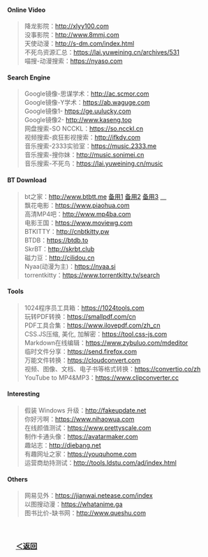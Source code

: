 #### Online Video 
> 降龙影院：http://xlyy100.com  
> 没事影院：http://www.8mmj.com  
> 天使动漫：http://s-dm.com/index.html  
> 不死鸟资源汇总：https://lai.yuweining.cn/archives/531  
> 喵搜-动漫搜索：https://nyaso.com  
#### Search Engine  
> Google镜像-思谋学术：http://ac.scmor.com  
> Google镜像-Y学术：https://ab.waguge.com  
> Google镜像1- https://ge.uulucky.com  
> Google镜像2- http://www.kaseng.top  
> 网盘搜索-SO NCCKL：https://so.ncckl.cn  
> 视频搜索-疯狂影视搜索：http://ifkdy.com  
> 音乐搜索-2333实验室：https://music.2333.me  
> 音乐搜索-搜你妹：http://music.sonimei.cn  
> 音乐搜索-不死鸟：https://lai.yuweining.cn/music  
#### BT Download 
> bt之家：http://www.btbtt.me  [备用1](http://www.btbtt.co)  [备用2](http://www.btbtt.pw) [备用3](http://www.btbtt.com)  <a href="https://sukebei.nyaa.si" target="_blank" title="18plus" rel="author">&emsp;</a>  
> 飘花电影：https://www.piaohua.com  
> 高清MP4吧：http://www.mp4ba.com  
> 电影王国：https://www.moviewg.com  
> BTKITTY：http://cnbtkitty.pw  
> BTDB：https://btdb.to  
> SkrBT：http://skrbt.club  
> 磁力豆：http://cilidou.cn  
> Nyaa(动漫为主)：https://nyaa.si  
> torrentkitty：https://www.torrentkitty.tv/search  
#### Tools 
> 1024程序员工具箱：https://1024tools.com  
> 玩转PDF转换：https://smallpdf.com/cn  
> PDF工具合集：https://www.ilovepdf.com/zh_cn  
> CSS.JS压缩, 美化, 加解密：https://tool.css-js.com  
> Markdown在线编辑：https://www.zybuluo.com/mdeditor  
> 临时文件分享：https://send.firefox.com  
> 万能文件转换：https://cloudconvert.com  
> 视频、图像、文档、电子书等格式转换：https://convertio.co/zh  
> YouTube to MP4&MP3：https://www.clipconverter.cc  
#### Interesting  
> 假装 Windows 升级：http://fakeupdate.net  
> 你好污啊：https://www.nihaowua.com  
> 在线颜值测试：https://www.prettyscale.com  
> 制作卡通头像：https://avatarmaker.com  
> 趣站志：http://diebang.net  
> 有趣网址之家：https://youquhome.com  
> 运营商劫持测试：http://tools.ldstu.com/ad/index.html
#### Others   
> 网易见外：https://jianwai.netease.com/index  
> 以图搜动漫：https://whatanime.ga  
> 图书比价-缺书网：http://www.queshu.com
<br/>

### &nbsp;&nbsp;&nbsp;&nbsp; [＜返回](https://github.com/Zephyr006/sharing)
